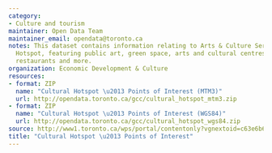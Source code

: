```yaml
---
category:
- Culture and tourism
maintainer: Open Data Team
maintainer_email: opendata@toronto.ca
notes: This dataset contains information relating to Arts & Culture Services' Cultural
  Hotspot, featuring public art, green space, arts and cultural centres, libraries,
  restaurants and more.
organization: Economic Development & Culture
resources:
- format: ZIP
  name: "Cultural Hotspot \u2013 Points of Interest (MTM3)"
  url: http://opendata.toronto.ca/gcc/cultural_hotspot_mtm3.zip
- format: ZIP
  name: "Cultural Hotspot \u2013 Points of Interest (WGS84)"
  url: http://opendata.toronto.ca/gcc/cultural_hotspot_wgs84.zip
source: http://www1.toronto.ca/wps/portal/contentonly?vgnextoid=c63e6b6911b31510VgnVCM10000071d60f89RCRD&vgnextchannel=1a66e03bb8d1e310VgnVCM10000071d60f89RCRD
title: "Cultural Hotspot \u2013 Points of Interest"
---
```

